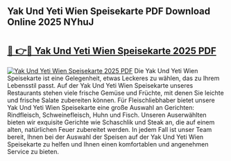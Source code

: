 ## Yak Und Yeti Wien Speisekarte PDF Download Online 2025 NYhuJ

# <h2><a href="http://gccuy11.nevu.top/?p=Yak+Und+Yeti+Wien+Speisekarte">🔗 👉🔴 Yak Und Yeti Wien Speisekarte 2025 PDF</a></h2>

[![Yak Und Yeti Wien Speisekarte 2025 PDF](https://i.imgur.com/dBaPXMq.png)](http://gccuy11.nevu.top/?p=Yak+Und+Yeti+Wien+Speisekarte)
Die Yak Und Yeti Wien Speisekarte ist eine Gelegenheit, etwas Leckeres zu wählen, das zu Ihrem Lebensstil passt. Auf der Yak Und Yeti Wien Speisekarte unseres Restaurants stehen viele frische Gemüse und Früchte, mit denen Sie leichte und frische Salate zubereiten können. Für Fleischliebhaber bietet unsere Yak Und Yeti Wien Speisekarte eine große Auswahl an Gerichten: Rindfleisch, Schweinefleisch, Huhn und Fisch. Unseren Auserwählten bieten wir exquisite Gerichte wie Schaschlik und Steak an, die auf einem alten, natürlichen Feuer zubereitet werden. In jedem Fall ist unser Team bereit, Ihnen bei der Auswahl der Speisen auf der Yak Und Yeti Wien Speisekarte zu helfen und Ihnen einen komfortablen und angenehmen Service zu bieten.
